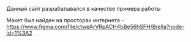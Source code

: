 Данный сайт разрабатывался в качестве примера работы

Макет был найден на просторах интернета - https://www.figma.com/file/ctweArVRpACH4bBe56hSFH/Brella?node-id=1%3A2